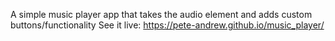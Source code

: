 A simple music player app that takes the audio element and adds custom buttons/functionality
See it live: 
https://pete-andrew.github.io/music_player/
